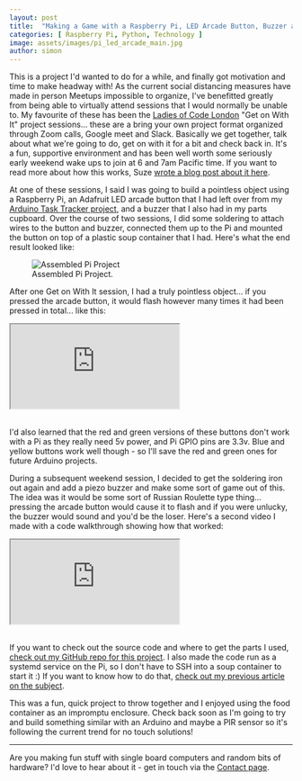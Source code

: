 ```yaml
---
layout: post
title:  "Making a Game with a Raspberry Pi, LED Arcade Button, Buzzer and Python"
categories: [ Raspberry Pi, Python, Technology ]
image: assets/images/pi_led_arcade_main.jpg
author: simon
---
```

This is a project I'd wanted to do for a while, and finally got motivation and time to make headway with!  As the current social distancing measures have made in person Meetups impossible to organize, I've benefitted greatly from being able to virtually attend sessions that I would normally be unable to.  My favourite of these has been the [Ladies of Code London](https://www.meetup.com/Ladies-of-Code-UK/) "Get on With It" project sessions... these are a bring your own project format organized through Zoom calls, Google meet and Slack.  Basically we get together, talk about what we're going to do, get on with it for a bit and check back in.  It's a fun, supportive environment and has been well worth some seriously early weekend wake ups to join at 6 and 7am Pacific time.  If you want to read more about how this works, Suze [wrote a blog post about it here](https://suze.dev/blog/2020/05/10/get-on-with-it/).

At one of these sessions, I said I was going to build a pointless object using a Raspberry Pi, an Adafruit LED arcade button that I had left over from my [Arduino Task Tracker project](https://simonprickett.dev/building-a-task-tracker-with-arduino-and-led-arcade-buttons/), and a buzzer that I also had in my parts cupboard.  Over the course of two sessions, I did some soldering to attach wires to the button and buzzer, connected them up to the Pi and mounted the button on top of a plastic soup container that I had.  Here's what the end result looked like:

<figure class="figure">
  <img src="{{ site.baseurl }}/assets/images/pi_led_arcade_assembled.jpg" class="figure-img img-fluid" alt="Assembled Pi Project">
  <figcaption class="figure-caption text-center">Assembled Pi Project.</figcaption>
</figure>

After one Get on With It session, I had a truly pointless object... if you pressed the arcade button, it would flash however many times it had been pressed in total... like this:

<div class="embed-responsive embed-responsive-16by9">
  <iframe class="embed-responsive-item" src="https://www.youtube.com/embed/olSWVYz0dvE" allowfullscreen></iframe>
</div><br/>

I'd also learned that the red and green versions of these buttons don't work with a Pi as they really need 5v power, and Pi GPIO pins are 3.3v.  Blue and yellow buttons work well though - so I'll save the red and green ones for future Arduino projects.

During a subsequent weekend session, I decided to get the soldering iron out again and add a piezo buzzer and make some sort of game out of this.  The idea was it would be some sort of Russian Roulette type thing... pressing the arcade button would cause it to flash and if you were unlucky, the buzzer would sound and you'd be the loser.  Here's a second video I made with a code walkthrough showing how that worked:

<div class="embed-responsive embed-responsive-16by9">
  <iframe class="embed-responsive-item" src="https://www.youtube.com/embed/oazOvfxgGPw" allowfullscreen></iframe>
</div><br/>

If you want to check out the source code and where to get the parts I used, [check out my GitHub repo for this project](https://github.com/simonprickett/pi-arcade-button-led).  I also made the code run as a systemd service on the Pi, so I don't have to SSH into a soup container to start it :)  If you want to know how to do that, [check out my previous article on the subject](https://simonprickett.dev/writing-a-systemd-service-in-node-js-pi/).

This was a fun, quick project to throw together and I enjoyed using the food container as an impromptu enclosure.  Check back soon as I'm going to try and build something similar with an Arduino and maybe a PIR sensor so it's following the current trend for no touch solutions!

---

Are you making fun stuff with single board computers and random bits of hardware?  I'd love to hear about it - get in touch via the [Contact page](https://simonprickett.dev/contact/).
